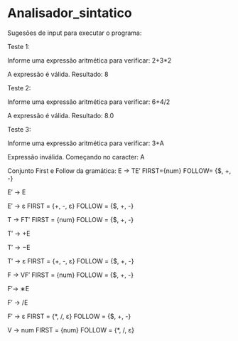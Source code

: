 # Analisador_sintatico

Sugesões de input para executar o programa:

Teste 1:

Informe uma expressão aritmética para verificar: 2+3*2

A expressão é válida. Resultado:  8

Teste 2:

Informe uma expressão aritmética para verificar: 6+4/2

A expressão é válida. Resultado:  8.0

Teste 3:

Informe uma expressão aritmética para verificar: 3+A

Expressão inválida. Começando no caracter: A

Conjunto First e Follow da gramática:
E → TE′
FIRST={num}
FOLLOW= {$, +, -}

E′ → E

E′ → ε
FIRST = {+, -, ε}
FOLLOW = {$, +, -}

T → FT′
FIRST = {num}
FOLLOW = {$, +, -}

T′ → +E

T′ → −E

T′ → ε
FIRST = {+, -, ε}
FOLLOW = {$, +, -}

F → VF′
FIRST = {num}
FOLLOW = {$, +, -}

F′→ ∗E 

F′ → /E 

F′ → ε 
FIRST = {*, /, ε}
FOLLOW = {$, +, -}

V → num
FIRST = {num}
FOLLOW = {*, /, ε}
